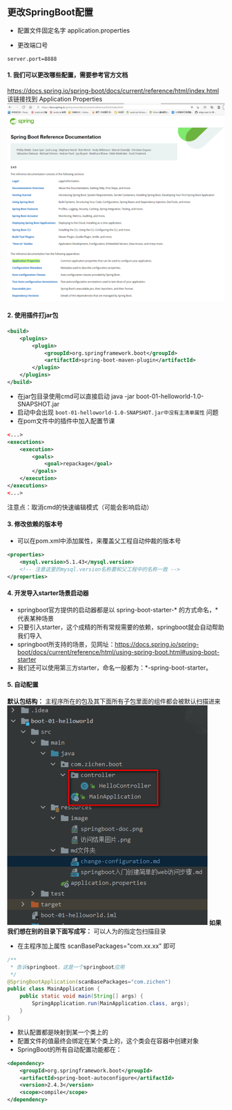## 更改SpringBoot配置
- 配置文件固定名字 application.properties

- 更改端口号
```properties
server.port=8888
```
#### 1. 我们可以更改哪些配置，需要参考官方文档
https://docs.spring.io/spring-boot/docs/current/reference/html/index.html
    该链接找到 Application Properties
![image-springboot-doc](../image/springboot-doc.png)

#### 2. 使用插件打jar包
```xml
<build>
    <plugins>
        <plugin>
            <groupId>org.springframework.boot</groupId>
            <artifactId>spring-boot-maven-plugin</artifactId>
        </plugin>
    </plugins>
</build>
```
- 在jar包目录使用cmd可以直接启动
java -jar boot-01-helloworld-1.0-SNAPSHOT.jar
- 启动中会出现 ``boot-01-helloworld-1.0-SNAPSHOT.jar中没有主清单属性`` 问题
- 在pom文件中的插件中加入配置节课
```xml
<...>
<executions>
    <execution>
        <goals>
            <goal>repackage</goal>
        </goals>
    </execution>
</executions>
<...>
```
注意点：取消cmd的快速编辑模式（可能会影响启动）

#### 3. 修改依赖的版本号
- 可以在pom.xml中添加属性，来覆盖父工程自动仲裁的版本号
```xml
<properties>
    <mysql.version>5.1.43</mysql.version>
    <!-- 注意这里的mysql.version名称要和父工程中的名称一致 -->
</properties>
```
#### 4. 开发导入starter场景启动器
- springboot官方提供的启动器都是以 spring-boot-starter-* 的方式命名，* 代表某种场景
- 只要引入starter，这个成精的所有常规需要的依赖，springboot就会自动帮助我们导入
- springboot所支持的场景，见网址：https://docs.spring.io/spring-boot/docs/current/reference/html/using-spring-boot.html#using-boot-starter
- 我们还可以使用第三方starter，命名一般都为：*-spring-boot-starter。

#### 5. 自动配置
**默认包结构：** 主程序所在的包及其下面所有子包里面的组件都会被默认扫描进来
![image-default_scan_package_rule](../image/default_scan_package_rule.png)
**如果我们想在别的目录下面写成写：** 可以人为的指定包扫描目录
- 在主程序加上属性 scanBasePackages="com.xx.xx" 即可
```java
/**
 * 告诉springboot，这是一个springboot应用
 */
@SpringBootApplication(scanBasePackages="com.zichen")
public class MainApplication {
    public static void main(String[] args) {
        SpringApplication.run(MainApplication.class, args);
    }
}
```
- 默认配置都是映射到某一个类上的
- 配置文件的值最终会绑定在某个类上的，这个类会在容器中创建对象
- SpringBoot的所有自动配置功能都在：
```xml
<dependency>
    <groupId>org.springframework.boot</groupId>
    <artifactId>spring-boot-autoconfigure</artifactId>
    <version>2.4.3</version>
    <scope>compile</scope>
</dependency>
```























